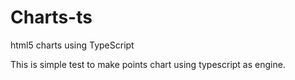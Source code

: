 # Charts-ts
html5 charts using TypeScript

This is simple test to make points chart using typescript as engine.
